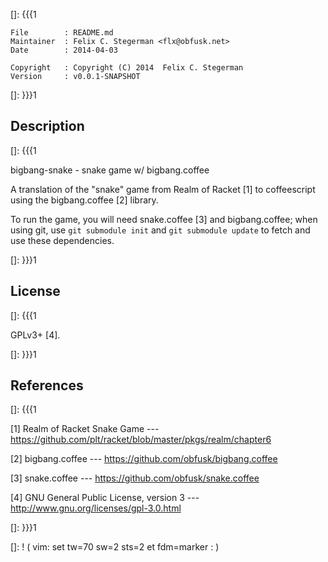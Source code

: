 []: {{{1

    File        : README.md
    Maintainer  : Felix C. Stegerman <flx@obfusk.net>
    Date        : 2014-04-03

    Copyright   : Copyright (C) 2014  Felix C. Stegerman
    Version     : v0.0.1-SNAPSHOT

[]: }}}1

## Description
[]: {{{1

  bigbang-snake - snake game w/ bigbang.coffee

  A translation of the "snake" game from Realm of Racket [1] to
  coffeescript using the bigbang.coffee [2] library.

  To run the game, you will need snake.coffee [3] and bigbang.coffee;
  when using git, use `git submodule init` and `git submodule update`
  to fetch and use these dependencies.

[]: }}}1

## License
[]: {{{1

  GPLv3+ [4].

[]: }}}1

## References
[]: {{{1

  [1] Realm of Racket Snake Game
  --- https://github.com/plt/racket/blob/master/pkgs/realm/chapter6

  [2] bigbang.coffee
  --- https://github.com/obfusk/bigbang.coffee

  [3] snake.coffee
  --- https://github.com/obfusk/snake.coffee

  [4] GNU General Public License, version 3
  --- http://www.gnu.org/licenses/gpl-3.0.html

[]: }}}1

[]: ! ( vim: set tw=70 sw=2 sts=2 et fdm=marker : )
